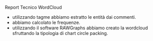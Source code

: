 Report Tecnico WordCloud
- utilizzando tagme abbiamo estratto le entità dai commenti.
- abbiamo calcolato le frequenze.
- utilizzando il software RAWGraphs abbiamo creato la wordcloud sfruttando la tipologia di chart circle packing.